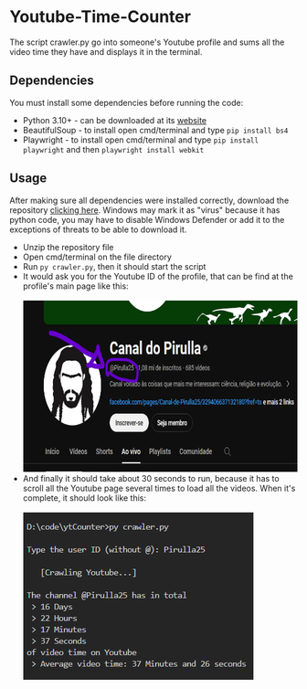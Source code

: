 # Youtube-Time-Counter
The script crawler.py go into someone's Youtube profile and sums all the video time they have and displays it in the terminal.

<h2>Dependencies</h2>
<p>You must install some dependencies before running the code:</p>
<ul>
  <li>Python 3.10+ - can be downloaded at its <a href="https://www.python.org">website</a></li>
  <li>BeautifulSoup - to install open cmd/terminal and type <code>pip install bs4</code></li>
  <li>Playwright - to install open cmd/terminal and type <code>pip install playwright</code> and then <code>playwright install webkit</code></li>
</ul>
<h2>Usage</h2>
<p>After making sure all dependencies were installed correctly, download the repository <a href="https://github.com/shiroamurha/Youtube-Time-Counter/archive/refs/heads/main.zip">clicking here</a>. Windows may mark it as "virus" because it has python code, you may have to disable Windows Defender or add it to the exceptions of threats to be able to download it.</p>
<ul>
  <li>Unzip the repository file</li>
  <li>Open cmd/terminal on the file directory</li>
  <li>Run <code>py crawler.py</code>, then it should start the script</li>
  <li>It would ask you for the Youtube ID of the profile, that can be find at the profile's main page like this: </br></br><img src="https://raw.githubusercontent.com/shiroamurha/Youtube-Time-Counter/343fbdbdf264e1b12defbf06a3c0cfcdac1ea712/tutorial%20images/id_sample.png" height="300px"></li>
  <li>And finally it should take about 30 seconds to run, because it has to scroll all the Youtube page several times to load all the videos. When it's complete, it should look like this: <br><br><img src="https://github.com/shiroamurha/Youtube-Time-Counter/blob/343fbdbdf264e1b12defbf06a3c0cfcdac1ea712/tutorial%20images/output_sample.png?raw=true"> </li>
</ul>

